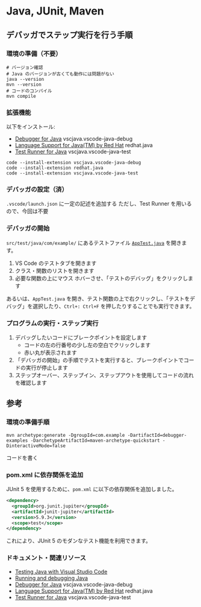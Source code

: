 # Java, JUnit, Maven

## デバッガでステップ実行を行う手順

### 環境の準備（不要）

```shell
# バージョン確認
# Java のバージョンが古くても動作には問題がない
java --version
mvn --version
# コードのコンパイル
mvn compile
```

### 拡張機能

以下をインストール:

- [Debugger for Java](https://marketplace.visualstudio.com/items?itemName=vscjava.vscode-java-debug) vscjava.vscode-java-debug
- [Language Support for Java(TM) by Red Hat](https://marketplace.visualstudio.com/items?itemName=redhat.java) redhat.java
- [Test Runner for Java](https://marketplace.visualstudio.com/items?itemName=vscjava.vscode-java-test) vscjava.vscode-java-test

```shell
code --install-extension vscjava.vscode-java-debug
code --install-extension redhat.java
code --install-extension vscjava.vscode-java-test
```

### デバッガの設定（済）

`.vscode/launch.json` に一定の記述を追加する
ただし、Test Runner を用いるので、今回は不要

### デバッガの開始

`src/test/java/com/example/` にあるテストファイル [`AppTest.java`](src/test/java/com/example/AppTest.java) を開きます。

1. VS Code のテストタブを開きます
2. クラス・関数のリストを開きます
3. 必要な関数の上にマウス ホバーさせ、「テストのデバッグ」をクリックします

あるいは、`AppTest.java` を開き、テスト関数の上で右クリックし、「テストをデバッグ」を選択したり、`Ctrl+: Ctrl+F` を押したりすることでも実行できます。

### プログラムの実行・ステップ実行

1. デバッグしたいコードにブレークポイントを設定します
    - コードの左の行番号の少し左の空白でクリックします
    - 赤い丸が表示されます
2. 「デバッガの開始」の手順でテストを実行すると、ブレークポイントでコードの実行が停止します
3. ステップオーバー、ステップイン、ステップアウトを使用してコードの流れを確認します

## 参考

### 環境の準備手順

```shell
mvn archetype:generate -DgroupId=com.example -DartifactId=debugger-examples -DarchetypeArtifactId=maven-archetype-quickstart -DinteractiveMode=false
```

コードを書く

### pom.xml に依存関係を追加

JUnit 5 を使用するために、`pom.xml` に以下の依存関係を追加しました。

```xml
<dependency>
  <groupId>org.junit.jupiter</groupId>
  <artifactId>junit-jupiter</artifactId>
  <version>5.9.3</version>
  <scope>test</scope>
</dependency>
```

これにより、JUnit 5 のモダンなテスト機能を利用できます。

### ドキュメント・関連リソース

- [Testing Java with Visual Studio Code](https://code.visualstudio.com/docs/java/java-testing)
- [Running and debugging Java](https://code.visualstudio.com/docs/java/java-debugging)
- [Debugger for Java](https://marketplace.visualstudio.com/items?itemName=vscjava.vscode-java-debug) vscjava.vscode-java-debug
- [Language Support for Java(TM) by Red Hat](https://marketplace.visualstudio.com/items?itemName=redhat.java) redhat.java
- [Test Runner for Java](https://marketplace.visualstudio.com/items?itemName=vscjava.vscode-java-test) vscjava.vscode-java-test
